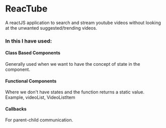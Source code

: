 # ReacTube
A reactJS application to search and stream youtube videos without looking at the unwanted suggested/trending videos.

### In this I have used:

#### Class Based Components
Generally used when we want to have the concept of state in the component.

#### Functional Components
Where we don't have states and the function returns a static value.
Example, videoList, VideoListItem

#### Callbacks
For parent-child communication.
